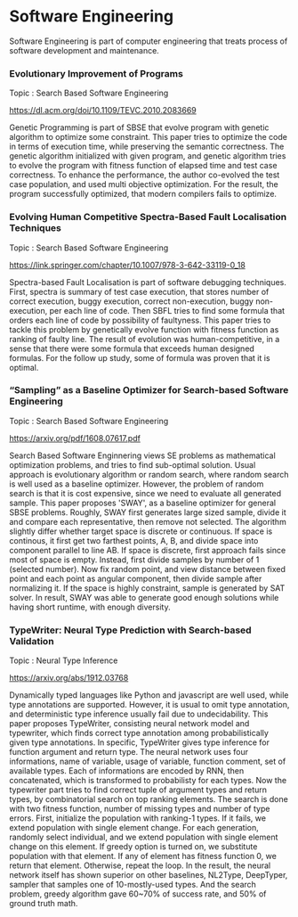 # Software Engineering
Software Engineering is part of computer engineering that treats process of software development and maintenance.

### Evolutionary Improvement of Programs

Topic : Search Based Software Engineering

<https://dl.acm.org/doi/10.1109/TEVC.2010.2083669>

Genetic Programming is part of SBSE that evolve program with genetic algorithm to optimize some constraint.
This paper tries to optimize the code in terms of execution time, while preserving the semantic correctness.
The genetic algorithm initialized with given program, and genetic algorithm tries to evolve the program
with fitness function of elapsed time and test case correctness. 
To enhance the performance, the author co-evolved the test case population, and used multi objective optimization.
For the result, the program successfully optimized, that modern compilers fails to optimize.

### Evolving Human Competitive Spectra-Based Fault Localisation Techniques

Topic : Search Based Software Engineering

<https://link.springer.com/chapter/10.1007/978-3-642-33119-0_18>

Spectra-based Fault Localisation is part of software debugging techniques.
First, spectra is summary of test case execution, that stores number of correct execution, buggy execution,
correct non-execution, buggy non-execution, per each line of code.
Then SBFL tries to find some formula that orders each line of code by possibility of faultyness.
This paper tries to tackle this problem by genetically evolve function with fitness function as ranking of faulty line.
The result of evolution was human-competitive, in a sense that there were some formula that exceeds human designed formulas.
For the follow up study, some of formula was proven that it is optimal.

### “Sampling” as a Baseline Optimizer for Search-based Software Engineering

Topic : Search Based Software Engineering

<https://arxiv.org/pdf/1608.07617.pdf>

Search Based Software Enginnering views SE problems as mathematical optimization problems, and tries to find sub-optimal solution.
Usual approach is evolutionary algorithm or random search, where random search is well used as a baseline optimizer.
However, the problem of random search is that it is cost expensive, since we need to evaluate all generated sample.
This paper proposes 'SWAY', as a baseline optimizer for general SBSE problems.
Roughly, SWAY first generates large sized sample, divide it and compare each representative, then remove not selected.
The algorithm slightly differ whether target space is discrete or continuous.
If space is continous, it first get two farthest points, A, B, and divide space into component parallel to line AB.
If space is discrete, first approach fails since most of space is empty. Instead, first divide samples by number of 1 (selected number).
Now fix random point, and view distance between fixed point and each point as angular component, then divide sample after normalizing it.
If the space is highly constraint, sample is generated by SAT solver.
In result, SWAY was able to generate good enough solutions while having short runtime, with enough diversity.

### TypeWriter: Neural Type Prediction with Search-based Validation

Topic : Neural Type Inference

<https://arxiv.org/abs/1912.03768>

Dynamically typed languages like Python and javascript are well used, while type annotations are supported.
However, it is usual to omit type annotation, and deterministic type inference usually fail due to undecidability.
This paper proposes TypeWriter, consisting neural network model and typewriter, which finds correct type annotation among probabilistically given type annotations.
In specific, TypeWriter gives type inference for function argument and return type. 
The neural network uses four informations, name of variable, usage of variable, function comment, set of available types.
Each of informations are encoded by RNN, then concatenated, which is transformed to probabilisty for each types.
Now the typewriter part tries to find correct tuple of argument types and return types, by combinatorial search on top ranking elements.
The search is done with two fitness function, number of missing types and number of type errors. 
First, initialize the population with ranking-1 types. If it fails, we extend population with single element change.
For each generation, randomly select individual, and we extend population with single element change on this element.
If greedy option is turned on, we substitute population with that element. 
If any of element has fitness function 0, we return that element. Otherwise, repeat the loop.
In the result, the neural network itself has shown superior on other baselines, NL2Type, DeepTyper, sampler that samples one of 10-mostly-used types.
And the search problem, greedy algorithm gave 60~70% of success rate, and 50% of ground truth math.
